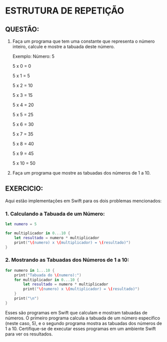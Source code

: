 # ESTRUTURA DE REPETIÇÃO
## QUESTÃO:
1. Faça um programa que tem uma constante que representa o número inteiro, calcule e mostre a tabuada deste número.
    
    Exemplo:
    Número: 5
    
    5 x 0 = 0
    
    5 x 1 = 5
    
    5 x 2 = 10
    
    5 x 3 = 15
    
    5 x 4 = 20
    
    5 x 5 = 25
    
    5 x 6 = 30
    
    5 x 7 = 35
    
    5 x 8 = 40
    
    5 x 9 = 45
    
    5 x 10 = 50
    
2. Faça um programa que mostre as tabuadas dos números de 1 a 10.

## EXERCICIO:
Aqui estão implementações em Swift para os dois problemas mencionados:

### 1. Calculando a Tabuada de um Número:

```swift
let numero = 5

for multiplicador in 0...10 {
    let resultado = numero * multiplicador
    print("\(numero) x \(multiplicador) = \(resultado)")
}
```

### 2. Mostrando as Tabuadas dos Números de 1 a 10:

```swift
for numero in 1...10 {
    print("Tabuada do \(numero):")
    for multiplicador in 0...10 {
        let resultado = numero * multiplicador
        print("\(numero) x \(multiplicador) = \(resultado)")
    }
    print("\n")
}
```

Esses são programas em Swift que calculam e mostram tabuadas de números. O primeiro programa calcula a tabuada de um número específico (neste caso, 5), e o segundo programa mostra as tabuadas dos números de 1 a 10. Certifique-se de executar esses programas em um ambiente Swift para ver os resultados.